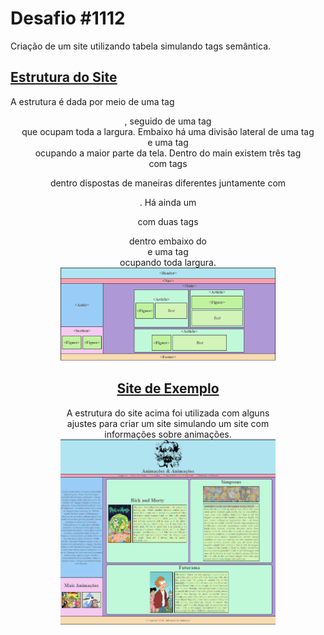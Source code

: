 #
# Desafio #1112

Criação de um site utilizando tabela simulando tags semântica. 



## [Estrutura do Site](./corpodosite.html)

A estrutura é dada por meio de uma tag **<header>**, seguido de uma tag **<nav>** que ocupam toda a largura. Embaixo há uma divisão lateral de uma tag **<aside>** e uma tag **<main>** ocupando a maior parte da tela. Dentro do main existem três tag **<article>** com tags **<figure>** dentro dispostas de maneiras diferentes juntamente com _<p>_. Há ainda um **<section>** com duas tags **<figure>** dentro embaixo do **<aside>** e uma tag **<footer>** ocupando toda largura. 
![Estrutura](./corposite.png)

## [Site de Exemplo](./siteexemplo.html)
A estrutura do site acima foi utilizada com alguns ajustes para criar um site simulando um site com informações sobre animações.
![Exemplo](./siteexemplo.png)